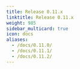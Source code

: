 ```yaml
---
title: Release 0.11.x
linktitle: Release 0.11.x
weight: 985
sidebar_multicard: true
icon: docs
aliases:
  - /docs/0.11.0/
  - /docs/0.11.1/
  - /docs/0.11.2/
---
```

